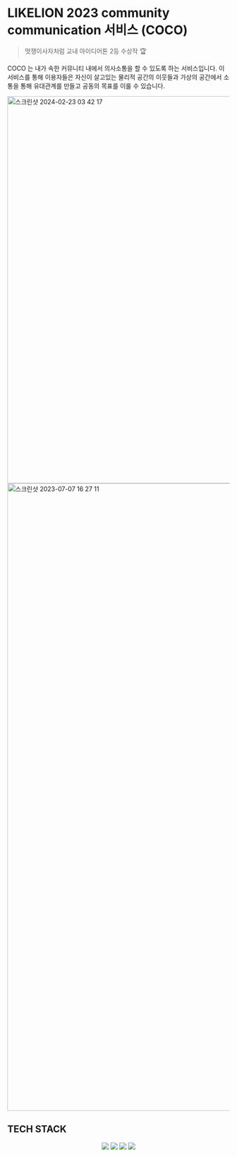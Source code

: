 # LIKELION 2023 community communication 서비스 (COCO) 
> 멋쟁이사자처럼 교내 아이디어톤 2등 수상작 🏆

COCO 는 내가 속한 커뮤니티 내에서 의사소통을 할 수 있도록 하는 서비스입니다. 이 서비스를 통해 이용자들은 자신이 살고있는 물리적 공간의 이웃들과 가상의 공간에서 소통을 통해 유대관계를 만들고 공동의 목표를 이룰 수 있습니다.

<img width="878" alt="스크린샷 2024-02-23 03 42 17" src="https://github.com/user-attachments/assets/2b9946a7-ad07-41f9-b690-d5c81807b0c7">
<img width="1423" alt="스크린샷 2023-07-07 16 27 11" src="https://github.com/user-attachments/assets/c2559437-51a6-4c4c-8fe8-2e43d9d0f33b">


## TECH STACK
<div align=center>
    <img src="https://img.shields.io/badge/django-092E20?style=for-the-badge&logo=django&logoColor=white">
    <img src="https://img.shields.io/badge/html5-E34F26?style=for-the-badge&logo=html5&logoColor=white">
  <img src="https://img.shields.io/badge/css-1572B6?style=for-the-badge&logo=css3&logoColor=white">
    <img src="https://img.shields.io/badge/javascript-F7DF1E?style=for-the-badge&logo=javascript&logoColor=black">
</div>
